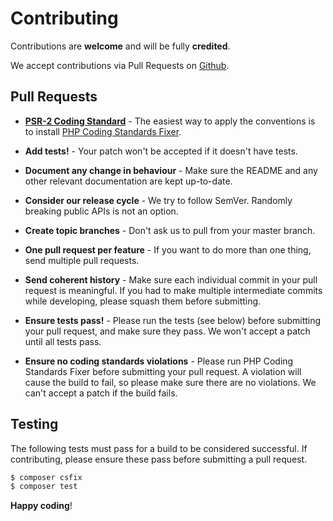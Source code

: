 # Contributing

Contributions are **welcome** and will be fully **credited**.

We accept contributions via Pull Requests on [Github](https://github.com/ker0x/oauth2-spotify).

## Pull Requests

- **[PSR-2 Coding Standard](https://github.com/php-fig/fig-standards/blob/master/accepted/PSR-2-coding-style-guide.md)** - The easiest way to apply the conventions is to install [PHP Coding Standards Fixer](https://github.com/FriendsOfPHP/PHP-CS-Fixer).

- **Add tests!** - Your patch won't be accepted if it doesn't have tests.

- **Document any change in behaviour** - Make sure the README and any other relevant documentation are kept up-to-date.

- **Consider our release cycle** - We try to follow SemVer. Randomly breaking public APIs is not an option.

- **Create topic branches** - Don't ask us to pull from your master branch.

- **One pull request per feature** - If you want to do more than one thing, send multiple pull requests.

- **Send coherent history** - Make sure each individual commit in your pull request is meaningful. If you had to make multiple intermediate commits while developing, please squash them before submitting.

- **Ensure tests pass!** - Please run the tests (see below) before submitting your pull request, and make sure they pass. We won't accept a patch until all tests pass.

- **Ensure no coding standards violations** - Please run PHP Coding Standards Fixer before submitting your pull request. A violation will cause the build to fail, so please make sure there are no violations. We can't accept a patch if the build fails.

## Testing

The following tests must pass for a build to be considered successful. If contributing, please ensure these pass before submitting a pull request.

``` bash
$ composer csfix
$ composer test
```

**Happy coding**!
